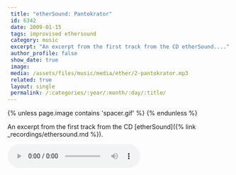 ```yaml
---
 title: "etherSound: Pantokrator"
 id: 6342
 date: 2009-01-15
 tags: improvised ethersound
 category: music
 excerpt: "An excerpt from the first track from the CD etherSound...."
 author_profile: false
 show_date: true
 image: 
 media: /assets/files/music/media/ether/2-pantokrator.mp3
 related: true
 layout: single
 permalink: /:categories/:year/:month/:day/:title/
---
```

{% unless page.image contains 'spacer.gif' %}
{% endunless %}

An excerpt from the first track from the CD [etherSound]({% link _recordings/ethersound.md %}).

![](/assets/files/music/media/ether/2-pantokrator.mp3)
